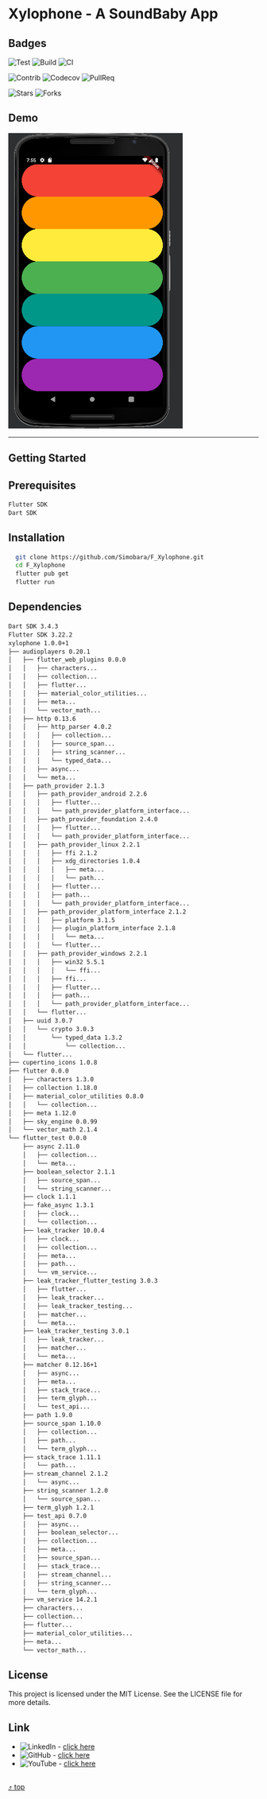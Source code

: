 <a name="top"></a>
# Xylophone - A SoundBaby App

## Badges
![Test](https://img.shields.io/badge/Test-passing-brightgreen)
![Build](https://img.shields.io/badge/Build-passing-brightgreen)
![CI](https://img.shields.io/badge/CI-passing-brightgreen?logo=github)

![Contrib](https://img.shields.io/badge/Contrib-267-blue)
![Codecov](https://img.shields.io/badge/CodeCov-88%25-blue)
![PullReq](https://img.shields.io/badge/PullReq-171%20open-blue)

![Stars](https://img.shields.io/github/stars/Simobara/F_BmiCalculator?style=social)
![Forks](https://img.shields.io/github/forks/Simobara/F_BmiCalculator?style=social)


## Demo
![Finished App](xylophone.png)

---
## Getting Started



## Prerequisites
  ```sh
  Flutter SDK
  Dart SDK
  ```



## Installation
```sh
  git clone https://github.com/Simobara/F_Xylophone.git
  cd F_Xylophone
  flutter pub get
  flutter run
```



## Dependencies
```sh
Dart SDK 3.4.3
Flutter SDK 3.22.2
xylophone 1.0.0+1
├── audioplayers 0.20.1
│   ├── flutter_web_plugins 0.0.0
│   │   ├── characters...
│   │   ├── collection...
│   │   ├── flutter...
│   │   ├── material_color_utilities...
│   │   ├── meta...
│   │   └── vector_math...
│   ├── http 0.13.6
│   │   ├── http_parser 4.0.2
│   │   │   ├── collection...
│   │   │   ├── source_span...
│   │   │   ├── string_scanner...
│   │   │   └── typed_data...
│   │   ├── async...
│   │   └── meta...
│   ├── path_provider 2.1.3
│   │   ├── path_provider_android 2.2.6
│   │   │   ├── flutter...
│   │   │   └── path_provider_platform_interface...
│   │   ├── path_provider_foundation 2.4.0
│   │   │   ├── flutter...
│   │   │   └── path_provider_platform_interface...
│   │   ├── path_provider_linux 2.2.1
│   │   │   ├── ffi 2.1.2
│   │   │   ├── xdg_directories 1.0.4
│   │   │   │   ├── meta...
│   │   │   │   └── path...
│   │   │   ├── flutter...
│   │   │   ├── path...
│   │   │   └── path_provider_platform_interface...
│   │   ├── path_provider_platform_interface 2.1.2
│   │   │   ├── platform 3.1.5
│   │   │   ├── plugin_platform_interface 2.1.8
│   │   │   │   └── meta...
│   │   │   └── flutter...
│   │   ├── path_provider_windows 2.2.1
│   │   │   ├── win32 5.5.1
│   │   │   │   └── ffi...
│   │   │   ├── ffi...
│   │   │   ├── flutter...
│   │   │   ├── path...
│   │   │   └── path_provider_platform_interface...
│   │   └── flutter...
│   ├── uuid 3.0.7
│   │   └── crypto 3.0.3
│   │       └── typed_data 1.3.2
│   │           └── collection...
│   └── flutter...
├── cupertino_icons 1.0.8
├── flutter 0.0.0
│   ├── characters 1.3.0
│   ├── collection 1.18.0
│   ├── material_color_utilities 0.8.0
│   │   └── collection...
│   ├── meta 1.12.0
│   ├── sky_engine 0.0.99
│   └── vector_math 2.1.4
└── flutter_test 0.0.0
    ├── async 2.11.0
    │   ├── collection...
    │   └── meta...
    ├── boolean_selector 2.1.1
    │   ├── source_span...
    │   └── string_scanner...
    ├── clock 1.1.1
    ├── fake_async 1.3.1
    │   ├── clock...
    │   └── collection...
    ├── leak_tracker 10.0.4
    │   ├── clock...
    │   ├── collection...
    │   ├── meta...
    │   ├── path...
    │   └── vm_service...
    ├── leak_tracker_flutter_testing 3.0.3
    │   ├── flutter...
    │   ├── leak_tracker...
    │   ├── leak_tracker_testing...
    │   ├── matcher...
    │   └── meta...
    ├── leak_tracker_testing 3.0.1
    │   ├── leak_tracker...
    │   ├── matcher...
    │   └── meta...
    ├── matcher 0.12.16+1
    │   ├── async...
    │   ├── meta...
    │   ├── stack_trace...
    │   ├── term_glyph...
    │   └── test_api...
    ├── path 1.9.0
    ├── source_span 1.10.0
    │   ├── collection...
    │   ├── path...
    │   └── term_glyph...
    ├── stack_trace 1.11.1
    │   └── path...
    ├── stream_channel 2.1.2
    │   └── async...
    ├── string_scanner 1.2.0
    │   └── source_span...
    ├── term_glyph 1.2.1
    ├── test_api 0.7.0
    │   ├── async...
    │   ├── boolean_selector...
    │   ├── collection...
    │   ├── meta...
    │   ├── source_span...
    │   ├── stack_trace...
    │   ├── stream_channel...
    │   ├── string_scanner...
    │   └── term_glyph...
    ├── vm_service 14.2.1
    ├── characters...
    ├── collection...
    ├── flutter...
    ├── material_color_utilities...
    ├── meta...
    └── vector_math...
```



## License
This project is licensed under the MIT License. 
See the LICENSE file for more details.



## Link
- ![LinkedIn](https://img.shields.io/badge/LinkedIn-Connect-blue?style=social&logo=linkedin) - [click here](https://www.linkedin.com/in/siba2410)
- ![GitHub](https://img.shields.io/badge/GitHub-Profile-blue?style=social&logo=github) - [click here](https://github.com/Simobara)
- ![YouTube](https://img.shields.io/youtube/views/dQw4w9WgXcQ?style=social) - [click here](https://www.youtube.com/watch?v=dQw4w9WgXcQ)



##
[⤴️ top](#top)

